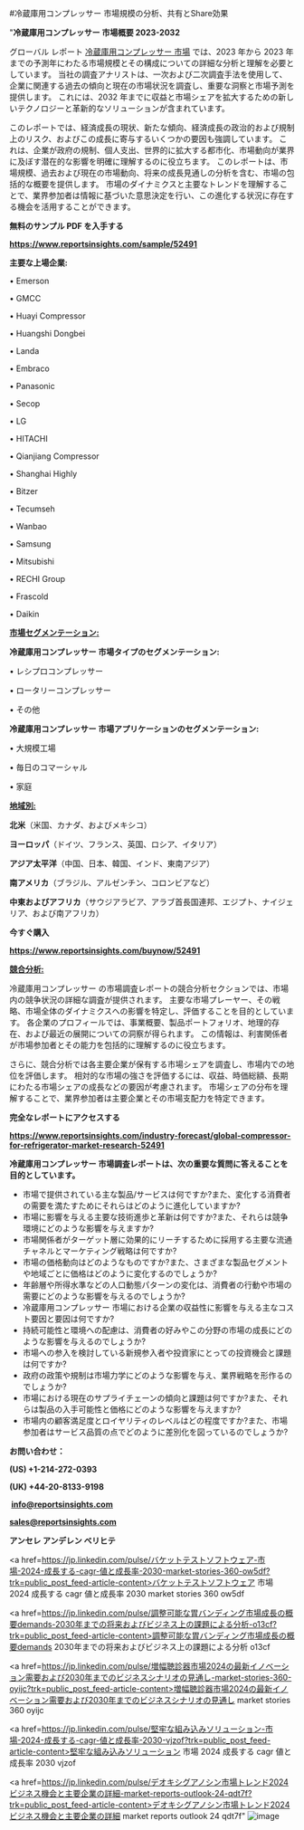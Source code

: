 #冷蔵庫用コンプレッサー 市場規模の分析、共有とShare効果

"<strong>冷蔵庫用コンプレッサー 市場概要 2023-2032</strong>

グローバル レポート <a href=https://www.reportsinsights.com/sample/52491>冷蔵庫用コンプレッサー 市場</a> では、2023 年から 2023 年までの予測年にわたる市場規模とその構成についての詳細な分析と理解を必要としています。 当社の調査アナリストは、一次および二次調査手法を使用して、企業に関連する過去の傾向と現在の市場状況を調査し、重要な洞察と市場予測を提供します。 これには、2032 年までに収益と市場シェアを拡大​​するための新しいテクノロジーと革新的なソリューションが含まれています。

このレポートでは、経済成長の現状、新たな傾向、経済成長の政治的および規制上のリスク、およびこの成長に寄与するいくつかの要因も強調しています。 これは、企業が政府の規制、個人支出、世界的に拡大する都市化、市場動向が業界に及ぼす潜在的な影響を明確に理解するのに役立ちます。 このレポートは、市場規模、過去および現在の市場動向、将来の成長見通しの分析を含む、市場の包括的な概要を提供します。 市場のダイナミクスと主要なトレンドを理解することで、業界参加者は情報に基づいた意思決定を行い、この進化する状況に存在する機会を活用することができます。

<strong><b>無料のサンプル PDF を入手する</b></strong>

<a href=https://www.reportsinsights.com/sample/52491><strong><u>https://www.reportsinsights.com/sample/52491</u></strong></a>

<strong>主要な上場企業:</strong>

• Emerson

• GMCC

• Huayi Compressor

• Huangshi Dongbei

• Landa

• Embraco

• Panasonic

• Secop

• LG

• HITACHI

• Qianjiang Compressor

• Shanghai Highly

• Bitzer

• Tecumseh

• Wanbao

• Samsung

• Mitsubishi

• RECHI Group

• Frascold

• Daikin

<strong><u>市場セグメンテーション</u></strong><strong><u>:</u></strong>

<strong>冷蔵庫用コンプレッサー 市場タイプのセグメンテーション:</strong>

• レシプロコンプレッサー

• ロータリーコンプレッサー

• その他

<strong>冷蔵庫用コンプレッサー 市場アプリケーションのセグメンテーション:</strong>

• 大規模工場

• 毎日のコマーシャル

• 家庭

<strong><u>地域別</u></strong><strong><u>:</u></strong>

<strong>北米</strong>（米国、カナダ、およびメキシコ）

<strong>ヨーロッパ</strong>（ドイツ、フランス、英国、ロシア、イタリア）

<strong>アジア太平洋</strong>（中国、日本、韓国、インド、東南アジア）

<strong>南アメリカ</strong>（ブラジル、アルゼンチン、コロンビアなど）

<strong>中東およびアフリカ</strong>（サウジアラビア、アラブ首長国連邦、エジプト、ナイジェリア、および南アフリカ）

<strong>今すぐ購入</strong>

<a href=https://www.reportsinsights.com/buynow/52491><strong><u>https://www.reportsinsights.com/buynow/52491</u></strong></a>

<strong><u>競合分析:</u></strong>

冷蔵庫用コンプレッサー の市場調査レポートの競合分析セクションでは、市場内の競争状況の詳細な調査が提供されます。 主要な市場プレーヤー、その戦略、市場全体のダイナミクスへの影響を特定し、評価することを目的としています。 各企業のプロフィールでは、事業概要、製品ポートフォリオ、地理的存在、および最近の展開についての洞察が得られます。 この情報は、利害関係者が市場参加者とその能力を包括的に理解するのに役立ちます。

さらに、競合分析では各主要企業が保有する市場シェアを調査し、市場内での地位を評価します。 相対的な市場の強さを評価するには、収益、時価総額、長期にわたる市場シェアの成長などの要因が考慮されます。 市場シェアの分布を理解することで、業界参加者は主要企業とその市場支配力を特定できます。

<strong>完全なレポートにアクセスする</strong>

<a href=https://www.reportsinsights.com/industry-forecast/global-compressor-for-refrigerator-market-research-52491><strong><u><b>https://www.reportsinsights.com/industry-forecast/global-compressor-for-refrigerator-market-research-52491</b></u></strong></a>

<strong><b>冷蔵庫用コンプレッサー 市場調査レポートは、次の重要な質問に答えることを目的としています。</b></strong>
<ul>
  <li>市場で提供されている主な製品/サービスは何ですか?また、変化する消費者の需要を満たすためにそれらはどのように進化していますか?</li>
  <li>市場に影響を与える主要な技術進歩と革新は何ですか?また、それらは競争環境にどのような影響を与えますか?</li>
  <li>市場関係者がターゲット層に効果的にリーチするために採用する主要な流通チャネルとマーケティング戦略は何ですか?</li>
  <li>市場の価格動向はどのようなものですか?また、さまざまな製品セグメントや地域ごとに価格はどのように変化するのでしょうか?</li>
  <li>年齢層や所得水準などの人口動態パターンの変化は、消費者の行動や市場の需要にどのような影響を与えるのでしょうか?</li>
  <li>冷蔵庫用コンプレッサー 市場における企業の収益性に影響を与える主なコスト要因と要因は何ですか?</li>
  <li>持続可能性と環境への配慮は、消費者の好みやこの分野の市場の成長にどのような影響を与えるのでしょうか?</li>
  <li>市場への参入を検討している新規参入者や投資家にとっての投資機会と課題は何ですか?</li>
  <li>政府の政策や規制は市場力学にどのような影響を与え、業界戦略を形作るのでしょうか?</li>
  <li>市場における現在のサプライチェーンの傾向と課題は何ですか?また、それらは製品の入手可能性と価格にどのような影響を与えますか?</li>
  <li>市場内の顧客満足度とロイヤリティのレベルはどの程度ですか?また、市場参加者はサービス品質の点でどのように差別化を図っているのでしょうか?</li>
</ul>
<strong>お問い合わせ：</strong>

<strong>(US) +1-214-272-0393</strong>

<strong>(UK) +44-20-8133-9198</strong>

<strong> </strong><a href=info@reportsinsights.com><strong><u>info@reportsinsights.com</u></strong></a>

<a href=sales@reportsinsights.com><strong><u>sales@reportsinsights.com</u></strong></a>

<strong>アンセレ アンデレン ベリヒテ</strong>

<a href=https://jp.linkedin.com/pulse/バケットテストソフトウェア-市場-2024-成長する-cagr-値と成長率-2030-market-stories-360-ow5df?trk=public_post_feed-article-content>バケットテストソフトウェア 市場 2024 成長する cagr 値と成長率 2030 market stories 360 ow5df</a>

<a href=https://jp.linkedin.com/pulse/調整可能な胃バンディング市場成長の概要demands-2030年までの将来およびビジネス上の課題による分析-o13cf?trk=public_post_feed-article-content>調整可能な胃バンディング市場成長の概要demands 2030年までの将来およびビジネス上の課題による分析 o13cf</a>

<a href=https://jp.linkedin.com/pulse/増幅聴診器市場2024の最新イノベーション需要および2030年までのビジネスシナリオの見通し-market-stories-360-oyijc?trk=public_post_feed-article-content>増幅聴診器市場2024の最新イノベーション需要および2030年までのビジネスシナリオの見通し market stories 360 oyijc</a>

<a href=https://jp.linkedin.com/pulse/堅牢な組み込みソリューション-市場-2024-成長する-cagr-値と成長率-2030-vjzof?trk=public_post_feed-article-content>堅牢な組み込みソリューション 市場 2024 成長する cagr 値と成長率 2030 vjzof</a>

<a href=https://jp.linkedin.com/pulse/デオキシグアノシン市場トレンド2024ビジネス機会と主要企業の詳細-market-reports-outlook-24-qdt7f?trk=public_post_feed-article-content>デオキシグアノシン市場トレンド2024ビジネス機会と主要企業の詳細 market reports outlook 24 qdt7f</a>"
![image](https://github.com/ahaan12367/RIMarket24/assets/158471582/9cd611de-c33b-4921-9bc5-f5f6c8178954)
